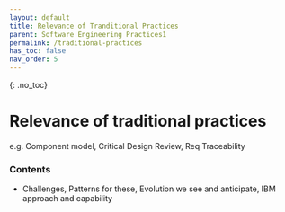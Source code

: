 ```yaml
---
layout: default
title: Relevance of Tranditional Practices
parent: Software Engineering Practices1
permalink: /traditional-practices
has_toc: false
nav_order: 5
---
```

<!-- To change parent to Software Engineering Practices when content is completed -->


{: .no_toc}
# Relevance of traditional practices 

e.g. Component model, Critical Design Review, Req Traceability

### Contents
-    Challenges, Patterns for these, Evolution we see and anticipate, IBM approach and capability